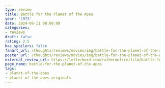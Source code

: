 ```yaml
---
type: review
title: Battle for the Planet of the Apes
year: '1973'
date: 2024-06-11 00:00:00
categories:
- reviews
draft: false
rating: 2.5
has_spoilers: false
fanart_url: /thoughts/reviews/movies/img/battle-for-the-planet-of-the-apes_fanart.png
poster_url: /thoughts/reviews/movies/img/battle-for-the-planet-of-the-apes_poster.png
external_review_url: https://letterboxd.com/ratheronfire/film/battle-for-the-planet-of-the-apes/
page_name: battle-for-the-planet-of-the-apes
tags:
- planet-of-the-apes
- planet-of-the-apes-originals
---
```


